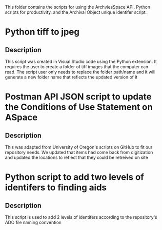 This folder contains the scripts for using the ArchviesSpace API, Python scripts for productivity, and the Archival Object unique identifer script. 
# Python tiff to jpeg
## Description 
This script was created in Visual Studio code using the Python extension. It requires the user to create a folder of tiff images that the computer can read. The script user only needs to replace the folder path/name and it will generate a new folder name that reflects the updated version of it 
# Postman API JSON script to update the Conditions of Use Statement on ASpace
## Description
This was adapted from University of Oregon's scripts on GitHub to fit our repository needs. We updated that items had come back from digitization and updated the locations to reflect that they could be retreived on site
# Python script to add two levels of identifers to finding aids 
## Description
This script is used to add 2 levels of identifers according to the repository's ADO file naming convention
